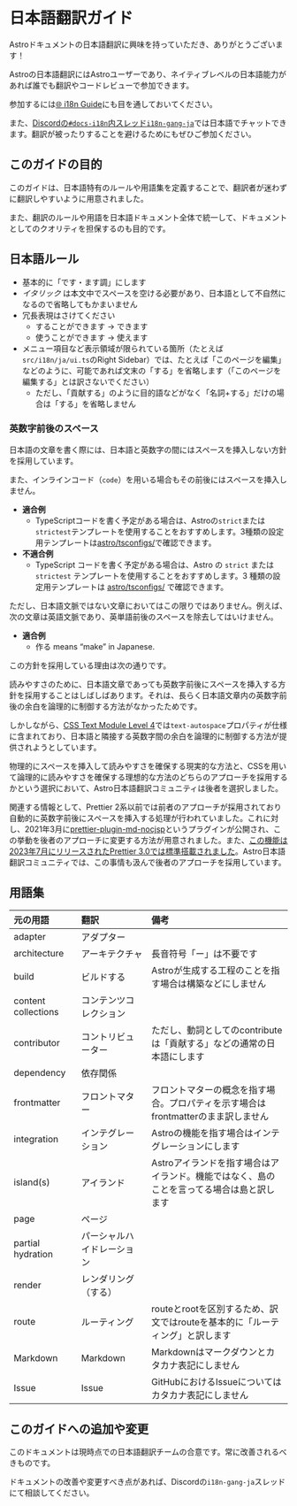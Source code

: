 # 日本語翻訳ガイド

Astroドキュメントの日本語翻訳に興味を持っていただき、ありがとうございます！

Astroの日本語翻訳にはAstroユーザーであり、ネイティブレベルの日本語能力があれば誰でも翻訳やコードレビューで参加できます。

参加するには[🌐 i18n Guide](https://contribute.docs.astro.build/guides/i18n/)にも目を通しておいてください。

また、[Discordの`#docs-i18n`内スレッド`i18n-gang-ja`](https://discord.com/channels/830184174198718474/972429103821111326)では日本語でチャットできます。翻訳が被ったりすることを避けるためにもぜひご参加ください。

## このガイドの目的

このガイドは、日本語特有のルールや用語集を定義することで、翻訳者が迷わずに翻訳しやすいように用意されました。

また、翻訳のルールや用語を日本語ドキュメント全体で統一して、ドキュメントとしてのクオリティを担保するのも目的です。

## 日本語ルール

- 基本的に「です・ます調」にします
- _イタリック_ は本文中でスペースを空ける必要があり、日本語として不自然になるので省略してもかまいません
- 冗長表現はさけてください
  - することができます → できます
  - 使うことができます → 使えます
- メニュー項目など表示領域が限られている箇所（たとえば`src/i18n/ja/ui.ts`のRight Sidebar）では、たとえば「このページを編集」などのように、可能であれば文末の「する」を省略します（「このページを編集する」とは訳さないでください）
  - ただし、「貢献する」のように目的語などがなく「名詞+する」だけの場合は「する」を省略しません

### 英数字前後のスペース

日本語の文章を書く際には、日本語と英数字の間にはスペースを挿入しない方針を採用しています。

また、インラインコード（`code`）を用いる場合もその前後にはスペースを挿入しません。

- **適合例**
  - TypeScriptコードを書く予定がある場合は、Astroの`strict`または`strictest`テンプレートを使用することをおすすめします。3種類の設定用テンプレートは[astro/tsconfigs/](https://github.com/withastro/astro/blob/main/packages/astro/tsconfigs/)で確認できます。
- **不適合例**
  - TypeScript コードを書く予定がある場合は、Astro の `strict` または `strictest` テンプレートを使用することをおすすめします。3 種類の設定用テンプレートは [astro/tsconfigs/](https://github.com/withastro/astro/blob/main/packages/astro/tsconfigs/) で確認できます。

ただし、日本語文脈ではない文章においてはこの限りではありません。例えば、次の文章は英語文脈であり、英単語前後のスペースを除去してはいけません。

- **適合例**
  - 作る means “make” in Japanese.

この方針を採用している理由は次の通りです。

読みやすさのために、日本語文章であっても英数字前後にスペースを挿入する方針を採用することはしばしばあります。それは、長らく日本語文章内の英数字前後の余白を論理的に制御する方法がなかったためです。

しかしながら、[CSS Text Module Level 4](https://drafts.csswg.org/css-text-4/#text-autospace-property)では`text-autospace`プロパティが仕様に含まれており、日本語と隣接する英数字間の余白を論理的に制御する方法が提供されようとしています。

物理的にスペースを挿入して読みやすさを確保する現実的な方法と、CSSを用いて論理的に読みやすさを確保する理想的な方法のどちらのアプローチを採用するかという選択において、Astro日本語翻訳コミュニティは後者を選択しました。

関連する情報として、Prettier 2系以前では前者のアプローチが採用されており自動的に英数字前後にスペースを挿入する処理が行われていました。これに対し、2021年3月に[prettier-plugin-md-nocjsp](https://github.com/tats-u/prettier-plugin-md-nocjsp/)というプラグインが公開され、この挙動を後者のアプローチに変更する方法が用意されました。また、[この機能は2023年7月にリリースされたPrettier 3.0では標準搭載されました](https://prettier.io/blog/2023/07/05/3.0.0.html#markdown)。Astro日本語翻訳コミュニティでは、この事情も汲んで後者のアプローチを採用しています。

## 用語集

| 元の用語 | 翻訳 | 備考
|:----|:----|:----
| adapter | アダプター |
| architecture | アーキテクチャ | 長音符号「ー」は不要です
| build | ビルドする | Astroが生成する工程のことを指す場合は構築などにしません
| content collections | コンテンツコレクション |
| contributor | コントリビューター | ただし、動詞としてのcontributeは「貢献する」などの通常の日本語にします
| dependency | 依存関係 |
| frontmatter | フロントマター | フロントマターの概念を指す場合。プロパティを示す場合はfrontmatterのまま訳しません
| integration | インテグレーション | Astroの機能を指す場合はインテグレーションにします
| island(s)  | アイランド | Astroアイランドを指す場合はアイランド。機能ではなく、島のことを言ってる場合は島と訳します
| page | ページ |
| partial hydration | パーシャルハイドレーション |
| render | レンダリング（する） |
| route | ルーティング | routeとrootを区別するため、訳文ではrouteを基本的に「ルーティング」と訳します
| Markdown | Markdown | Markdownはマークダウンとカタカナ表記にしません
| Issue | Issue | GitHubにおけるIssueについてはカタカナ表記にしません

## このガイドへの追加や変更

このドキュメントは現時点での日本語翻訳チームの合意です。常に改善されるべきものです。

ドキュメントの改善や変更すべき点があれば、Discordの`i18n-gang-ja`スレッドにて相談してください。
